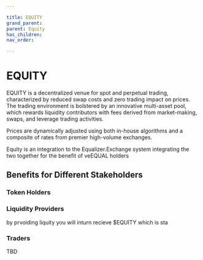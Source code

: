 ```yaml
---

title: EQUITY
grand_parent:
parent: Equity
has_children:
nav_order:

---
```


# EQUITY

EQUITY is a decentralized venue for spot and perpetual trading, characterized by reduced swap costs and zero trading impact on prices. The trading environment is bolstered by an innovative multi-asset pool, which rewards liquidity contributors with fees derived from market-making, swaps, and leverage trading activities.

Prices are dynamically adjusted using both in-house algorithms and a composite of rates from premier high-volume exchanges.

Equity is an integration to the Equalizer.Exchange system integrating the two together for the benefit of veEQUAL holders

## Benefits for Different Stakeholders

### Token Holders


### Liquidity Providers
by prvoiding liquity you will inturn recieve $EQUITY which is sta

### Traders
TBD
